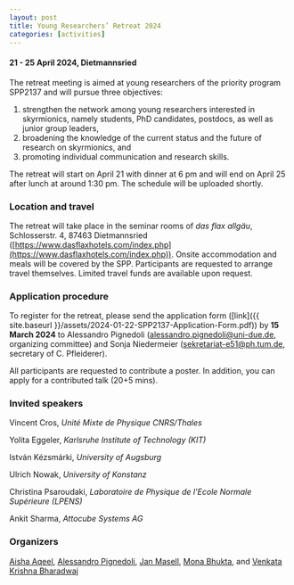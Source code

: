 ```yaml
---
layout: post
title: Young Researchers’ Retreat 2024
categories: [activities]
---
```


#### 21 - 25 April 2024, Dietmannsried

The retreat meeting is aimed at young researchers of the priority program SPP2137 and will pursue three objectives:
<ol>
<li> strengthen the network among young researchers interested in skyrmionics, namely students, PhD candidates, postdocs, as well as junior group leaders, </li>
<li> broadening the knowledge of the current status and the future of research on skyrmionics, and </li>
<li> promoting individual communication and research skills. </li>
</ol>

The retreat will start on April 21 with dinner at 6 pm and will end on April 25 after lunch at around 1:30 pm. The schedule will be uploaded shortly.

### Location and travel  
The retreat will take place in the seminar rooms of *das flax allgäu*, Schlosserstr. 4, 87463 Dietmannsried ([https://www.dasflaxhotels.com/index.php](https://www.dasflaxhotels.com/index.php)). Onsite accommodation and meals will be covered by the SPP. Participants are requested to arrange travel themselves. Limited travel funds are available upon request. 
 
### Application procedure 
To register for the retreat, please send the application form ([link]({{ site.baseurl }}/assets/2024-01-22-SPP2137-Application-Form.pdf)) by **15 March 2024** to Alessandro Pignedoli ([alessandro.pignedoli@uni-due.de](mailto:alessandro.pignedoli@uni-due.de), organizing committee) and Sonja Niedermeier ([sekretariat-e51@ph.tum.de](mailto:sekretariat-e51@ph.tum.de), secretary of C. Pfleiderer). 

All participants are requested to contribute a poster. In addition, you can apply for a contributed talk (20+5 mins).

### Invited speakers
Vincent Cros, *Unité Mixte de Physique CNRS/Thales*

Yolita Eggeler, *Karlsruhe Institute of Technology (KIT)*

István Kézsmárki, *University of Augsburg*

Ulrich Nowak, *University of Konstanz*

Christina Psaroudaki, *Laboratoire de Physique de l'Ecole Normale Supérieure (LPENS)*

Ankit Sharma, *Attocube Systems AG*

### Organizers
[Aisha Aqeel](https://www.ph.tum.de/about/people/vcard/3B40DAE77B1ACCCB/?language=en/), [Alessandro Pignedoli](https://www.uni-due.de/physik/twist/alessandro_pignedoli.php), [Jan Masell](https://sites.google.com/view/janmasell/main), [Mona Bhukta](https://www.klaeui-lab.physik.uni-mainz.de/people/), and [Venkata Krishna Bharadwaj](https://www.sinova-group.physik.uni-mainz.de/team/venkata-krishna-bharadwaj/)